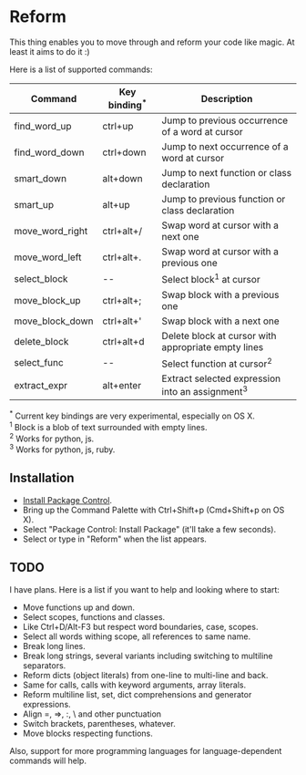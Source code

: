 # Reform

This thing enables you to move through and reform your code like magic.
At least it aims to do it :)

Here is a list of supported commands:

Command           | Key binding<sup>*</sup> | Description
----------------- | ------------ | ---------------------------------------------------------------
find_word_up      | ctrl+up      | Jump to previous occurrence of a word at cursor
find_word_down    | ctrl+down    | Jump to next occurrence of a word at cursor
smart_down        | alt+down     | Jump to next function or class declaration
smart_up          | alt+up       | Jump to previous function or class declaration
move_word_right   | ctrl+alt+/   | Swap word at cursor with a next one
move_word_left    | ctrl+alt+.   | Swap word at cursor with a previous one
select_block      | --           | Select block<sup>1</sup> at cursor
move_block_up     | ctrl+alt+;   | Swap block with a previous one
move_block_down   | ctrl+alt+'   | Swap block with a next one
delete_block      | ctrl+alt+d   | Delete block at cursor with appropriate empty lines
select_func       | --           | Select function at cursor<sup>2</sup>
extract_expr      | alt+enter    | Extract selected expression into an assignment<sup>3</sup>


<sup>*</sup> Current key bindings are very experimental, especially on OS X. <br>
<sup>1</sup> Block is a blob of text surrounded with empty lines. <br>
<sup>2</sup> Works for python, js. <br>
<sup>3</sup> Works for python, js, ruby. <br>


## Installation

- [Install Package Control](https://sublime.wbond.net/installation).
- Bring up the Command Palette with Ctrl+Shift+p (Cmd+Shift+p on OS X).
- Select "Package Control: Install Package" (it'll take a few seconds).
- Select or type in "Reform" when the list appears.


## TODO

I have plans. Here is a list if you want to help and looking where to start:

- Move functions up and down.
- Select scopes, functions and classes.
- Like Ctrl+D/Alt-F3 but respect word boundaries, case, scopes.
- Select all words withing scope, all references to same name.
- Break long lines.
- Break long strings, several variants including switching to multiline separators.
- Reform dicts (object literals) from one-line to multi-line and back.
- Same for calls, calls with keyword arguments, array literals.
- Reform multiline list, set, dict comprehensions and generator expressions.
- Align =, =>, :, \ and other punctuation
- Switch brackets, parentheses, whatever.
- Move blocks respecting functions.

Also, support for more programming languages for language-dependent commands will help.
